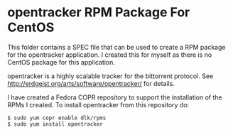 #  opentracker RPM Package For CentOS

This folder contains a SPEC file that can be used to create a RPM package
for the opentracker application.  I created this for myself as there is
no CentOS package for this application.

opentracker is a highly scalable tracker for the bittorrent protocol.
See http://erdgeist.org/arts/software/opentracker/ for details. 

I have created a Fedora COPR repository to support the installation of
the RPMs I created.  To install opentracker from this repository do:
```
$ sudo yum copr enable dlk/rpms
$ sudo yum install opentracker
```
